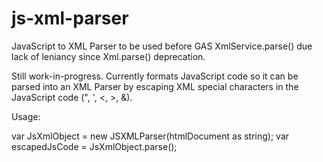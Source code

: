 # js-xml-parser
JavaScript to XML Parser to be used before GAS XmlService.parse() due lack of leniancy since Xml.parse() deprecation.

Still work-in-progress. Currently formats JavaScript code so it can be parsed into an XML Parser by escaping XML special characters in the JavaScript code (", ', <, >, &).

Usage:

var JsXmlObject = new JSXMLParser(htmlDocument as string);
var escapedJsCode = JsXmlObject.parse();

